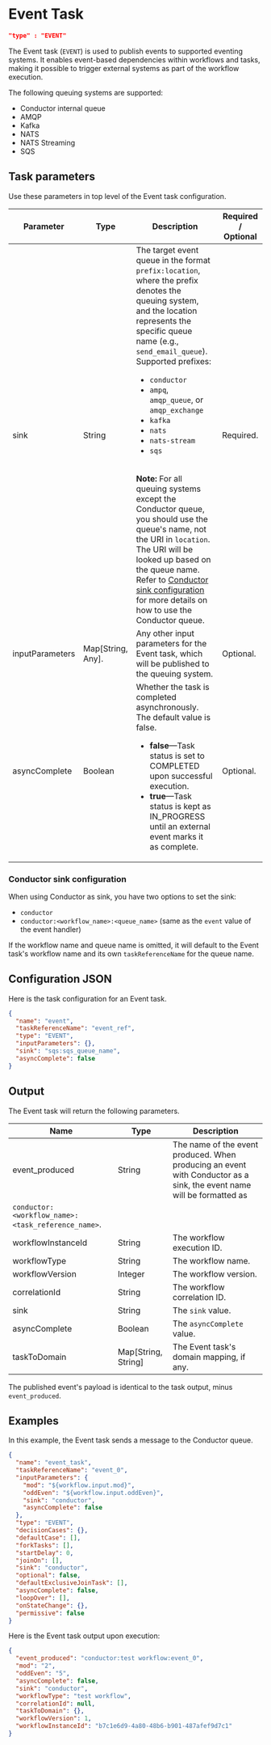# Event Task

```json
"type" : "EVENT"
```

The Event task (`EVENT`) is used to publish events to supported eventing systems. It enables event-based dependencies within workflows and tasks, making it possible to trigger external systems as part of the workflow execution.

The following queuing systems are supported:

- Conductor internal queue
- AMQP
- Kafka
- NATS
- NATS Streaming
- SQS


## Task parameters

Use these parameters in top level of the Event task configuration.

| Parameter          | Type                | Description                                       | Required / Optional  |
| ------------------ | ------------------- | ------------------------------------------------- | -------------------- |
| sink               | String              | The target event queue in the format `prefix:location`, where the prefix denotes the queuing system, and the location represents the specific queue name (e.g., `send_email_queue`). Supported prefixes: <ul><li>`conductor`</li> <li>`ampq`, `amqp_queue`, or `amqp_exchange`</li> <li>`kafka`</li> <li>`nats`</li> <li>`nats-stream`</li> <li>`sqs`</li></ul> <br/> **Note:** For all queuing systems except the Conductor queue, you should use the queue's name, not the URI in `location`. The URI will be looked up based on the queue name. Refer to [Conductor sink configuration](#conductor-sink-configuration) for more details on how to use the Conductor queue.         | Required. |
| inputParameters   | Map[String, Any].    | Any other input parameters for the Event task, which will be published to the queuing system.  | Optional. |
| asyncComplete     | Boolean              | Whether the task is completed asynchronously. The default value is false. <ul><li>**false**—Task status is set to COMPLETED upon successful execution.</li> <li>**true**—Task status is kept as IN_PROGRESS until an external event marks it as complete.</li></ul> | Optional. |


### Conductor sink configuration

When using Conductor as sink, you have two options to set the sink: 
* `conductor` 
* `conductor:<workflow_name>:<queue_name>` (same as the `event` value of the event handler)

If the workflow name and queue name is omitted, it will default to the Event task's workflow name and its own `taskReferenceName` for the queue name.

## Configuration JSON

Here is the task configuration for an Event task.

```json
{
  "name": "event",
  "taskReferenceName": "event_ref",
  "type": "EVENT",
  "inputParameters": {},
  "sink": "sqs:sqs_queue_name",
  "asyncComplete": false
}
```

## Output

The Event task will return the following parameters.

| Name             | Type         | Description                                                   |
| ---------------- | ------------ | ------------------------------------------------------------- |
| event_produced     | String  | The name of the event produced. When producing an event with Conductor as a sink, the event name will be formatted as
`conductor:<workflow_name>:<task_reference_name>`.           |
| workflowInstanceId | String  | The workflow execution ID.                 |
| workflowType       | String  | The workflow name.                         |
| workflowVersion    | Integer | The workflow version.                      |
| correlationId      | String  | The workflow correlation ID.               |
| sink               | String  | The `sink` value.                          |
| asyncComplete      | Boolean | The `asyncComplete` value.                 |
| taskToDomain       | Map[String, String] | The Event task's domain mapping, if any. |


The published event's payload is identical to the task output, minus `event_produced`.

## Examples

In this example, the Event task sends a message to the Conductor queue.

``` json
{
  "name": "event_task",
  "taskReferenceName": "event_0",
  "inputParameters": {
    "mod": "${workflow.input.mod}",
    "oddEven": "${workflow.input.oddEven}",
    "sink": "conductor",
    "asyncComplete": false
  },
  "type": "EVENT",
  "decisionCases": {},
  "defaultCase": [],
  "forkTasks": [],
  "startDelay": 0,
  "joinOn": [],
  "sink": "conductor",
  "optional": false,
  "defaultExclusiveJoinTask": [],
  "asyncComplete": false,
  "loopOver": [],
  "onStateChange": {},
  "permissive": false
}
```

Here is the Event task output upon execution:

``` json
{
  "event_produced": "conductor:test workflow:event_0",
  "mod": "2",
  "oddEven": "5",
  "asyncComplete": false,
  "sink": "conductor",
  "workflowType": "test workflow",
  "correlationId": null,
  "taskToDomain": {},
  "workflowVersion": 1,
  "workflowInstanceId": "b7c1e6d9-4a80-48b6-b901-487afef9d7c1"
}
```